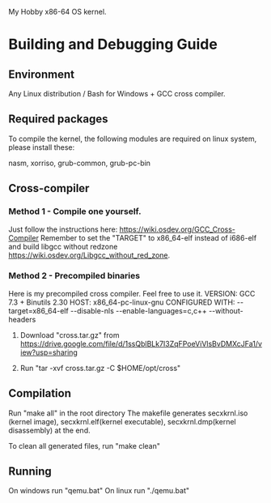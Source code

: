 My Hobby x86-64 OS kernel.

# Building and Debugging Guide
## Environment
Any Linux distribution / Bash for Windows + GCC cross compiler.

## Required packages
To compile the kernel, the following modules are required on linux system, please install these:

nasm, xorriso, grub-common, grub-pc-bin

## Cross-compiler
### Method 1 - Compile one yourself.
Just follow the instructions here: https://wiki.osdev.org/GCC_Cross-Compiler
Remember to set the "TARGET" to x86_64-elf instead of i686-elf and build libgcc without redzone https://wiki.osdev.org/Libgcc_without_red_zone.

### Method 2 - Precompiled binaries
Here is my precompiled cross compiler. Feel free to use it.
VERSION: GCC 7.3 + Binutils 2.30
HOST: x86_64-pc-linux-gnu
CONFIGURED WITH: --target=x86_64-elf --disable-nls --enable-languages=c,c++ --without-headers

1. Download "cross.tar.gz" from https://drive.google.com/file/d/1ssQblBLk7I3ZqFPoeViVlsBvDMXcJFa1/view?usp=sharing

2. Run "tar -xvf cross.tar.gz -C $HOME/opt/cross"

## Compilation
Run "make all" in the root directory
The makefile generates secxkrnl.iso (kernel image), secxkrnl.elf(kernel executable), secxkrnl.dmp(kernel disassembly) at the end.

To clean all generated files, run "make clean"

## Running
On windows run "qemu.bat"
On linux run "./qemu.bat"
